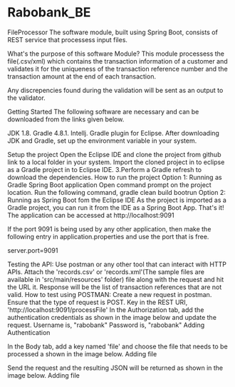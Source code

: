 # Rabobank_BE
FileProcessor
The software module, built using Spring Boot, consists of REST service that processess input files.

What's the purpose of this software Module?
This module processess the file(.csv/xml) which contains the transaction information of a customer and validates it for the uniqueness of the transaction reference number and the transaction amount at the end of each transaction.

Any discrepencies found during the validation will be sent as an output to the validator.

Getting Started
The following software are necessary and can be downloaded from the links given below.

JDK 1.8.
Gradle 4.8.1.
Intellj.
Gradle plugin for Eclipse.
After downloading JDK and Gradle, set up the environment variable in your system.

Setup the project
Open the Eclipse IDE and clone the project from github link to a local folder in your system.
Import the cloned project in to eclipse as a Gradle project in to Eclipse IDE. 3.Perform a Gradle refresh to download the dependencies.
How to run the project
Option 1: Running as Gradle Spring Boot application
Open command prompt on the project location.
Run the following command,
gradle clean build bootrun
Option 2: Running as Spring Boot fom the Eclipse IDE
As the project is imported as a Gradle project, you can run it from the IDE as a Spring Boot App.
That's it! The application can be accessed at http://localhost:9091

If the port 9091 is being used by any other application, then make the following entry in application.properties and use the port that is free.

server.port=9091

Testing the API:
Use postman or any other tool that can interact with HTTP APIs.
Attach the 'records.csv' or 'records.xml'(The sample files are available in 'src/main/resources' folder) file along with the request and hit the URL it.
Response will be the list of transaction references that are not valid.
How to test using POSTMAN:
Create a new request in postman.
Ensure that the type of request is POST.
Key in the REST URI, 'http://localhost:9091/processFile'
In the Authorization tab, add the authentication credentials as shown in the image below and update the request. Username is, "rabobank" Password is, "rabobank"
Adding Authentication

In the Body tab, add a key named 'file' and choose the file that needs to be processed a shown in the image below.
Adding file

Send the request and the resulting JSON will be returned as shown in the image below.
Adding file

